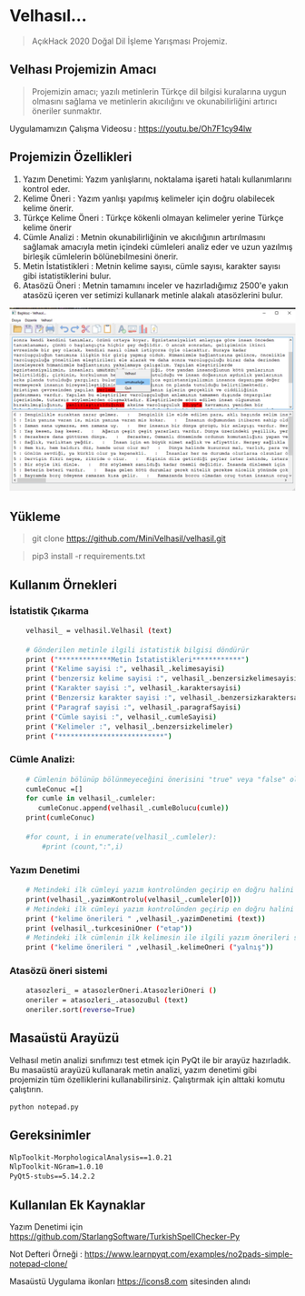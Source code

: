 # Velhasıl...
> AçıkHack 2020 Doğal Dil İşleme Yarışması Projemiz.
## Velhası Projemizin Amacı
> Projemizin amacı; yazılı metinlerin Türkçe dil bilgisi kuralarına uygun olmasını sağlama ve metinlerin akıcılığını ve okunabilirliğini artırıcı öneriler sunmaktır. 

Uygulamamızın Çalışma Videosu : https://youtu.be/Oh7F1cy94lw

## Projemizin Özellikleri

1. Yazım Denetimi: Yazım yanlışlarını, noktalama işareti hatalı kullanımlarını kontrol eder. 
2. Kelime Öneri : Yazım yanlışı yapılmış kelimeler için doğru olabilecek kelime önerir.
2. Türkçe Kelime Öneri : Türkçe kökenli olmayan kelimeler yerine Türkçe kelime önerir
3. Cümle Analizi : Metnin okunabilirliğinin ve akıcılığının artırılmasını sağlamak amacıyla metin içindeki cümleleri analiz eder ve uzun yazılmış birleşik cümlelerin bölünebilmesini önerir.
4. Metin İstatistikleri : Metnin kelime sayısı, cümle sayısı, karakter sayısı gibi istatistiklerini bulur.
5. Atasözü Öneri : Metnin tamamını inceler ve hazırladığımız 2500'e yakın atasözü içeren ver setimizi kullanark metinle alakalı atasözlerini bulur.

![](velhasilEkran.png)

## Yükleme
> git clone https://github.com/MiniVelhasil/velhasil.git

> pip3 install -r requirements.txt

## Kullanım Örnekleri

### İstatistik Çıkarma

```sh
    velhasil_ = velhasil.Velhasil (text)

    # Gönderilen metinle ilgili istatistik bilgisi döndürür
    print ("*************Metin İstatistikleri************")
    print ("Kelime sayisi :", velhasil_.kelimesayisi)
    print ("benzersiz kelime sayisi :", velhasil_.benzersizkelimesayisi)
    print ("Karakter sayisi :", velhasil_.karaktersayisi)
    print ("Benzersiz karakter sayisi :", velhasil_.benzersizkaraktersayisi)
    print ("Paragraf sayisi :", velhasil_.paragrafSayisi)
    print ("Cümle sayisi :", velhasil_.cumleSayisi)
    print ("Kelimeler :", velhasil_.benzersizkelimeler)
    print ("**************************")
```

### Cümle Analizi:

```sh
    # Cümlenin bölünüp bölünmeyeceğini önerisini "true" veya "false" olarak bildirir
    cumleConuc =[]
    for cumle in velhasil_.cumleler:
       cumleConuc.append(velhasil_.cumleBolucu(cumle))
    print(cumleConuc)

    #for count, i in enumerate(velhasil_.cumleler):
        #print (count,":",i)

```

### Yazım Denetimi
```sh
    # Metindeki ilk cümleyi yazım kontrolünden geçirip en doğru halini döndürür
    print(velhasil_.yazimKontrolu(velhasil_.cumleler[0]))
    # Metindeki ilk cümleyi yazım kontrolünden geçirip en doğru halini döndürür
    print ("kelime önerileri " ,velhasil_.yazimDenetimi (text))
    print (velhasil_.turkcesiniOner ("etap"))
    # Metindeki ilk cümlenin ilk kelimesin ile ilgili yazım önerileri sunar
    print ("kelime önerileri " ,velhasil_.kelimeOneri ("yalnış"))

```
### Atasözü öneri sistemi
```sh
    atasozleri_ = atasozlerOneri.AtasozleriOneri ()
    oneriler = atasozleri_.atasozuBul (text)
    oneriler.sort(reverse=True)
```

## Masaüstü Arayüzü

Velhasıl metin analizi sınıfımızı test etmek için PyQt ile bir arayüz hazırladık. Bu masaüstü arayüzü kullanarak metin analizi, yazım denetimi gibi projemizin tüm özelliklerini kullanabilirsiniz. Çalıştırmak için alttaki komutu çalıştırın.

```sh
python notepad.py
```


## Gereksinimler

```sh
NlpToolkit-MorphologicalAnalysis==1.0.21
NlpToolkit-NGram=1.0.10
PyQt5-stubs==5.14.2.2
```

## Kullanılan Ek Kaynaklar


Yazım Denetimi için https://github.com/StarlangSoftware/TurkishSpellChecker-Py 

Not Defteri Örneği : https://www.learnpyqt.com/examples/no2pads-simple-notepad-clone/

Masaüstü Uygulama ikonları https://icons8.com sitesinden alındı

